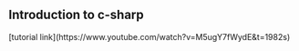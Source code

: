 <h2>Introduction to c-sharp</h2>
[tutorial link](https://www.youtube.com/watch?v=M5ugY7fWydE&t=1982s)